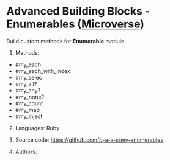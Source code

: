 # Advanced Building Blocks - Enumerables ([Microverse](https://microverse.org))
Build custom methods for **Enumerable** module

1. Methods:

- #my_each
- #my_each_with_index 
- #my_selec
- #my_all?
- #my_any?
- #my_none?
- #my_count
- #my_map
- #my_inject

2. Languages: Ruby

3. Source code: https://github.com/b-a-a-s/mv-enumerables

4. Authors:


